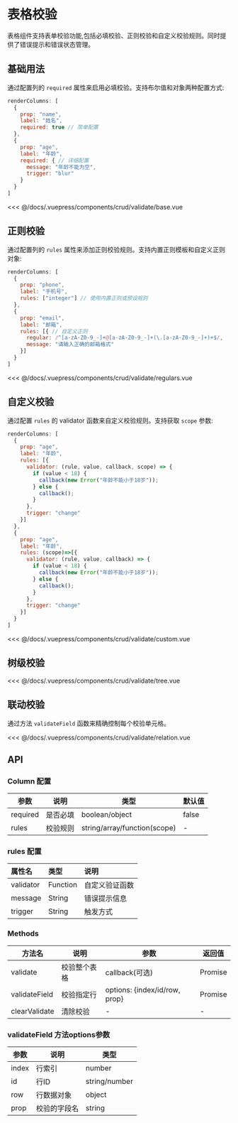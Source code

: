 # 表格校验

表格组件支持表单校验功能,包括必填校验、正则校验和自定义校验规则。同时提供了错误提示和错误状态管理。

## 基础用法

通过配置列的 `required` 属性来启用必填校验。支持布尔值和对象两种配置方式:

```js
renderColumns: [
  {
    prop: "name",
    label: "姓名", 
    required: true // 简单配置
  },
  {
    prop: "age",
    label: "年龄",
    required: { // 详细配置 
      message: "年龄不能为空",
      trigger: "blur"
    }
  }
]
```

<ClientOnly>
<common-code-format>
  <crud-validate-base slot="source"></crud-validate-base>
  
<<< @/docs/.vuepress/components/crud/validate/base.vue
</common-code-format>
</ClientOnly>

## 正则校验

通过配置列的 `rules` 属性来添加正则校验规则。支持内置正则模板和自定义正则对象:

```js
renderColumns: [
  {
    prop: "phone",
    label: "手机号",
    rules: ["integer"] // 使用内置正则或预设规则
  },
  {
    prop: "email", 
    label: "邮箱",
    rules: [{ // 自定义正则
      regular: /^[a-zA-Z0-9_-]+@[a-zA-Z0-9_-]+(\.[a-zA-Z0-9_-]+)+$/,
      message: "请输入正确的邮箱格式"
    }]
  }
]
```

<ClientOnly>
<common-code-format>
  <crud-validate-regulars slot="source"></crud-validate-regulars>
  
<<< @/docs/.vuepress/components/crud/validate/regulars.vue
</common-code-format>
</ClientOnly>

## 自定义校验

通过配置 `rules` 的 validator 函数来自定义校验规则。支持获取 `scope` 参数:

```js
renderColumns: [
  {
    prop: "age",
    label: "年龄", 
    rules: [{
      validator: (rule, value, callback, scope) => {
        if (value < 18) {
          callback(new Error("年龄不能小于18岁"));
        } else {
          callback();
        }
      },
      trigger: "change"
    }]
  },
  {
    prop: "age",
    label: "年龄", 
    rules: (scope)=>[{
      validator: (rule, value, callback) => {
        if (value < 18) {
          callback(new Error("年龄不能小于18岁"));
        } else {
          callback();
        }
      },
      trigger: "change"
    }]
  }
]
```

<ClientOnly>
<common-code-format>
  <crud-validate-custom slot="source"></crud-validate-custom>
  
<<< @/docs/.vuepress/components/crud/validate/custom.vue
</common-code-format>
</ClientOnly>


## 树级校验

<ClientOnly>
<common-code-format>
  <crud-validate-tree slot="source"></crud-validate-tree>
  
<<< @/docs/.vuepress/components/crud/validate/tree.vue
</common-code-format>
</ClientOnly>


## 联动校验

通过方法 `validateField` 函数来精确控制每个校验单元格。

<ClientOnly>
<common-code-format>
  <crud-validate-relation slot="source"></crud-validate-relation>
  
<<< @/docs/.vuepress/components/crud/validate/relation.vue
</common-code-format>
</ClientOnly>

## API

### Column 配置

| 参数     | 说明     | 类型                         | 默认值 |
| -------- | -------- | ---------------------------- | ------ |
| required | 是否必填 | boolean/object               | false  |
| rules    | 校验规则 | string/array/function(scope) | -      |

### rules 配置

| 属性名    | 类型     | 说明           |
| :-------- | :------- | :------------- |
| validator | Function | 自定义验证函数 |
| message   | String   | 错误提示信息   |
| trigger   | String   | 触发方式       |

### Methods

| 方法名        | 说明         | 参数                          | 返回值  |
| ------------- | ------------ | ----------------------------- | ------- |
| validate      | 校验整个表格 | callback(可选)                | Promise |
| validateField | 校验指定行   | options: {index/id/row, prop} | Promise |
| clearValidate | 清除校验     | -                             | -       |

### validateField 方法options参数

| 参数  | 说明         | 类型          |
| ----- | ------------ | ------------- |
| index | 行索引       | number        |
| id    | 行ID         | string/number |
| row   | 行数据对象   | object        |
| prop  | 校验的字段名 | string        |